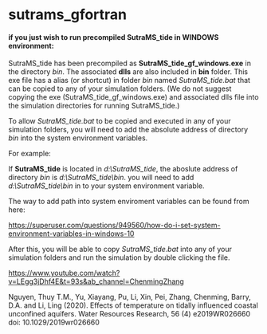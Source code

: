 # sutrams_gfortran


#### if you just wish to run precompiled SutraMS_tide in WINDOWS environment:

SutraMS_tide has been precompiled as **SutraMS_tide_gf_windows.exe** in the directory *bin*. The associated **dlls** are also included in **bin** folder. This exe file has a alias (or shortcut) in folder *bin* named *SutraMS_tide.bat* that can be copied to any of your simulation folders.
(We do not suggest copying the exe (SutraMS_tide_gf_windows.exe) and associated dlls file into the simulation directories for running SutraMS_tide.)

To allow *SutraMS_tide.bat* to be copied and executed in any of your simulation folders, you will need to add the absolute address of directory *bin* into the system environment variables.

For example: 

If **SutraMS_tide** is located in *d:\SutraMS_tide*, the aboslute address of directory *bin* is *d:\SutraMS_tide\bin*. you will need to add *d:\SutraMS_tide\bin* in to your system environment variable.

The way to add path into system enviroment variables can be found from here:

https://superuser.com/questions/949560/how-do-i-set-system-environment-variables-in-windows-10

After this, you will be able to copy *SutraMS_tide.bat* into any of your simulation folders and run the simulation by double clicking the file.


https://www.youtube.com/watch?v=LEgg3jDhf4E&t=93s&ab_channel=ChenmingZhang

Nguyen, Thuy T.M., Yu, Xiayang, Pu, Li, Xin, Pei, Zhang, Chenming, Barry, D.A. and Li, Ling (2020). Effects of temperature on tidally influenced coastal unconfined aquifers. Water Resources Research, 56 (4) e2019WR026660 doi: 10.1029/2019wr026660
